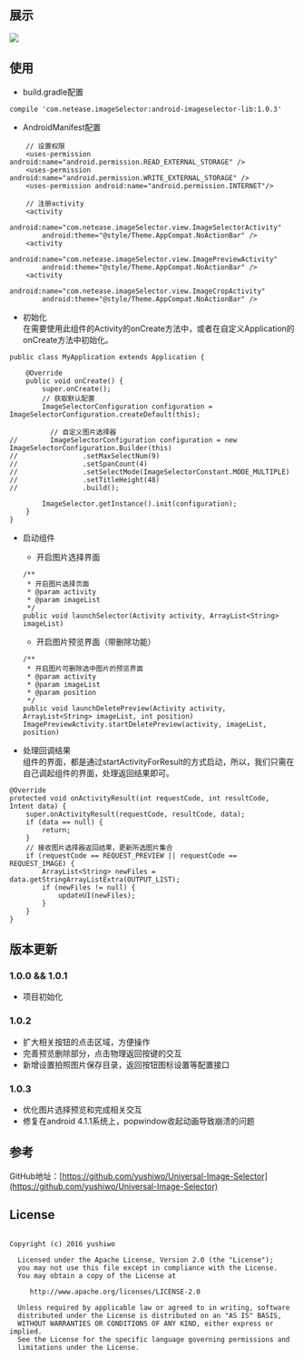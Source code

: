 ## 展示  
<img src="https://github.com/yushiwo/Universal-Image-Selector/blob/master/picture/test.gif?raw=true"/>

## 使用  
* build.gradle配置  

```
compile 'com.netease.imageSelector:android-imageselector-lib:1.0.3'
```
* AndroidManifest配置

```
	// 设置权限
	<uses-permission android:name="android.permission.READ_EXTERNAL_STORAGE" />
	<uses-permission android:name="android.permission.WRITE_EXTERNAL_STORAGE" />
	<uses-permission android:name="android.permission.INTERNET"/>
	
	// 注册activity
	<activity
        android:name="com.netease.imageSelector.view.ImageSelectorActivity"
        android:theme="@style/Theme.AppCompat.NoActionBar" />
    <activity
        android:name="com.netease.imageSelector.view.ImagePreviewActivity"
        android:theme="@style/Theme.AppCompat.NoActionBar" />
    <activity
        android:name="com.netease.imageSelector.view.ImageCropActivity"
        android:theme="@style/Theme.AppCompat.NoActionBar" />
```
* 初始化  
在需要使用此组件的Activity的onCreate方法中，或者在自定义Application的onCreate方法中初始化。

```
public class MyApplication extends Application {

    @Override
    public void onCreate() {
        super.onCreate();
        // 获取默认配置
        ImageSelectorConfiguration configuration = ImageSelectorConfiguration.createDefault(this);

		  // 自定义图片选择器
//        ImageSelectorConfiguration configuration = new ImageSelectorConfiguration.Builder(this)
//                .setMaxSelectNum(9)
//                .setSpanCount(4)
//                .setSelectMode(ImageSelectorConstant.MODE_MULTIPLE)
//                .setTitleHeight(48)
//                .build();
		  
        ImageSelector.getInstance().init(configuration);
    }
}
```
* 启动组件  
	* 开启图片选择界面  
	
	```
	/**
     * 开启图片选择页面
     * @param activity
     * @param imageList
     */
    public void launchSelector(Activity activity, ArrayList<String> imageList)
	```
	* 开启图片预览界面（带删除功能）  
	
	```
	/**
     * 开启图片可删除选中图片的预览界面
     * @param activity
     * @param imageList
     * @param position
     */
    public void launchDeletePreview(Activity activity, ArrayList<String> imageList, int position)  ImagePreviewActivity.startDeletePreview(activity, imageList, position)
	```
* 处理回调结果  
组件的界面，都是通过startActivityForResult的方式启动，所以，我们只需在自己调起组件的界面，处理返回结果即可。

```
@Override
protected void onActivityResult(int requestCode, int resultCode, Intent data) {
    super.onActivityResult(requestCode, resultCode, data);
    if (data == null) {
        return;
    }
    // 接收图片选择器返回结果，更新所选图片集合
    if (requestCode == REQUEST_PREVIEW || requestCode == REQUEST_IMAGE) {
        ArrayList<String> newFiles = data.getStringArrayListExtra(OUTPUT_LIST);
        if (newFiles != null) {
            updateUI(newFiles);
        }
    }
}
```

## 版本更新

### 1.0.0 && 1.0.1
* 项目初始化  

### 1.0.2  
* 扩大相关按钮的点击区域，方便操作
* 完善预览删除部分，点击物理返回按键的交互
* 新增设置拍照图片保存目录，返回按钮图标设置等配置接口  

### 1.0.3  
* 优化图片选择预览和完成相关交互
* 修复在android 4.1.1系统上，popwindow收起动画导致崩溃的问题

## 参考
GitHub地址：[https://github.com/yushiwo/Universal-Image-Selector](https://github.com/yushiwo/Universal-Image-Selector)

## License
```

Copyright (c) 2016 yushiwo

  Licensed under the Apache License, Version 2.0 (the "License");
  you may not use this file except in compliance with the License.
  You may obtain a copy of the License at

     http://www.apache.org/licenses/LICENSE-2.0

  Unless required by applicable law or agreed to in writing, software
  distributed under the License is distributed on an "AS IS" BASIS,
  WITHOUT WARRANTIES OR CONDITIONS OF ANY KIND, either express or implied.
  See the License for the specific language governing permissions and
  limitations under the License.
```